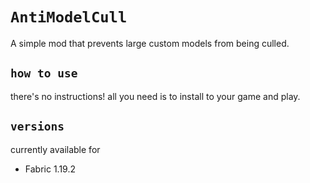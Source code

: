 # `AntiModelCull`
A simple mod that prevents large custom models from being culled.

## `how to use`
there's no instructions! all you need is to install to your game and play.

## `versions`
currently available for
- Fabric 1.19.2
